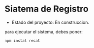 <h1>Siatema de Registro</h1>

- Estado del proyecto: En construccion.

para ejecutar el sistema, debes poner:

```npm instal recat```
